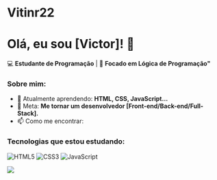 # Vitinr22

# Olá, eu sou [Victor]! 👋

💻 **Estudante de Programação** | 🚀 **Focado em Lógica de Programação"**  

### Sobre mim:
- 🔭 Atualmente aprendendo: **HTML, CSS, JavaScript...**
- 🌱 Meta: **Me tornar um desenvolvedor [Front-end/Back-end/Full-Stack].**
- 📫 Como me encontrar: 

### Tecnologias que estou estudando:
![HTML5](https://img.shields.io/badge/HTML5-E34F26?style=flat&logo=html5&logoColor=white)
![CSS3](https://img.shields.io/badge/CSS3-1572B6?style=flat&logo=css3&logoColor=white)
![JavaScript](https://img.shields.io/badge/JavaScript-F7DF1E?style=flat&logo=javascript&logoColor=black)

<img src="https://captainverify.com/es/blog/wp-content/uploads/2025/07/giphy.gif">